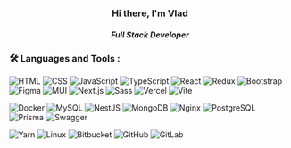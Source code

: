   <div id="header" align="center">
    <h3>Hi there, I'm Vlad</h3>
    <h5>Full Stack Developer</h5>
  </div>

### :hammer_and_wrench: Languages and Tools :

![HTML](https://img.shields.io/static/v1?label=&message=HTML&color=%23E34F26&logo=HTML5&logoColor=white)
![CSS](https://img.shields.io/static/v1?label=&message=CSS&color=%231572B6&logo=CSS3&logoColor=white)
![JavaScript](https://img.shields.io/static/v1?label=&message=JavaScript&color=gray&logo=javascript&logoColor=%23F7DF1E)
![TypeScript](https://img.shields.io/static/v1?label=&message=TypeScript&color=%233178C6&logo=TypeScript&logoColor=white)
![React](https://img.shields.io/static/v1?label=&message=React&color=gray&logo=React&logoColor=%2361DAFB)
![Redux](https://img.shields.io/static/v1?label=&message=Redux&color=%23764ABC&logo=Redux&logoColor=white)
![Bootstrap](https://img.shields.io/static/v1?label=&message=Bootstrap&color=%237952B3&logo=bootstrap&logoColor=white)
![Figma](https://img.shields.io/static/v1?label=&message=Figma&color=%23F24E1E&logo=figma&logoColor=white)
![MUI](https://img.shields.io/static/v1?label=&message=MUI&color=%23007FFF&logo=MUI&logoColor=white)
![Next.js](https://img.shields.io/static/v1?label=&message=Next.js&color=black&logo=Next.js&logoColor=white)
![Sass](https://img.shields.io/static/v1?label=&message=Sass&color=%23CC6699&logo=Sass&logoColor=white)
![Vercel](https://img.shields.io/static/v1?label=&message=Vercel&color=%23000000&logo=Vercel&logoColor=white)
![Vite](https://img.shields.io/static/v1?label=&message=Vite&color=%23646CFF&logo=Vite&logoColor=white)

![Docker](https://img.shields.io/static/v1?label=&message=Docker&color=%232496ED&logo=docker&logoColor=white)
![MySQL](https://img.shields.io/static/v1?label=&message=MySQL&color=%234479A1&logo=MySQL&logoColor=white)
![NestJS](https://img.shields.io/static/v1?label=&message=NestJS&color=%23E0234E&logo=NestJS&logoColor=white)
![MongoDB](https://img.shields.io/static/v1?label=&message=MongoDB&color=%2347A248&logo=mongoDB&logoColor=white)
![Nginx](https://img.shields.io/static/v1?label=&message=Nginx&color=%23009639&logo=Nginx&logoColor=white)
![PostgreSQL](https://img.shields.io/static/v1?label=&message=PostgreSQL&color=%234169E1&logo=postgresql&logoColor=white)
![Prisma](https://img.shields.io/static/v1?label=&message=Prisma&color=%232D3748&logo=Prisma&logoColor=white)
![Swagger](https://img.shields.io/static/v1?label=&message=Swagger&color=%2385EA2D&logo=Swagger&logoColor=white)

![Yarn](https://img.shields.io/static/v1?label=&message=Yarn&color=%232C8EBB&logo=Yarn&logoColor=white)
![Linux](https://img.shields.io/static/v1?label=&message=Linux&color=%23FCC624&logo=linux&logoColor=white)
![Bitbucket](https://img.shields.io/static/v1?label=&message=Bitbucket&color=%230052CC&logo=bitbucket&logoColor=white)
![GitHub](https://img.shields.io/static/v1?label=&message=GitHub&color=%23181717&logo=github&logoColor=white)
![GitLab](https://img.shields.io/static/v1?label=&message=GitLab&color=%23FC6D26&logo=gitlab&logoColor=white)

<!--
**Vladislav-Simonenko/Vladislav-Simonenko** is a ✨ _special_ ✨ repository because its `README.md` (this file) appears on your GitHub profile.

Here are some ideas to get you started:

- 🔭 I’m currently working on ...
- 🌱 I’m currently learning ...
- 👯 I’m looking to collaborate on ...
- 🤔 I’m looking for help with ...
- 💬 Ask me about ...
- 📫 How to reach me: ...
- 😄 Pronouns: ...
- ⚡ Fun fact: ...
  -->
